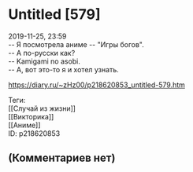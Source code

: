 Untitled [579]
==============

  
2019-11-25, 23:59  
 -- Я посмотрела аниме -- "Игры богов".   
 -- А по-русски как?   
 -- Kamigami no asobi.   
 -- А, вот это-то я и хотел узнать.   
  
<https://diary.ru/~zHz00/p218620853_untitled-579.htm>  
  
Теги:  
[[Случай из жизни]]  
[[Викторика]]  
[[Аниме]]  
ID: p218620853  


(Комментариев нет)
------------------